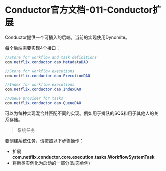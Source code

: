 # Conductor官方文档-011-Conductor扩展

Conductor提供一个可插入的后端。当前的实现使用Dynomite。

每个后端需要实现4个接口：

```java
//Store for workflow and task definitions
com.netflix.conductor.dao.MetadataDAO
```

```java
//Store for workflow executions
com.netflix.conductor.dao.ExecutionDAO
```

```java
//Index for workflow executions
com.netflix.conductor.dao.IndexDAO
```

```java
//Queue provider for tasks
com.netflix.conductor.dao.QueueDAO
```

可以为每种实现混合并匹配不同的实现。例如用于排队的SQS和用于其他人的关系存储。

> 系统任务

要创建系统任务，请按照以下步骤操作：

- 扩展**com.netflix.conductor.core.execution.tasks.WorkflowSystemTask**
- 将新类实例化为启动的一部分(动态单例)

